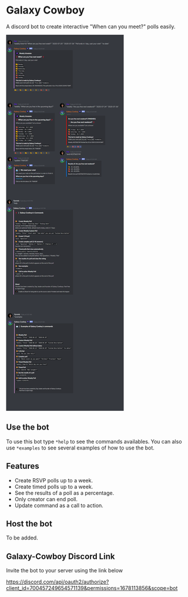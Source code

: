 # Galaxy Cowboy

A discord bot to create interactive "When can you meet?" polls easily.

![Image of a poll](assets/readme-image.png)


## Use the bot

To use this bot type `*help` to see the commands availables.
You can also use `*examples` to see several examples of how to use the bot.

## Features

- Create RSVP polls up to a week.
- Create timed polls up to a week.
- See the results of a poll as a percentage.
- Only creator can end poll.
- Update command as a call to action.

## Host the bot

To be added.

<!-- To host it create a file name "botconfig.json" or rename and edit "botconfig-sample.json" in the bot's folder. In this file must appear the token of the bot, the prefix ("!poll" by default) and, if wanted, a link to invite.

```json
{
	"token":"your token",
	"prefix":"!poll",
	"link":"the link to invite the bot (optional)"
}
```

Then in a command line in the bot's folder use `npm install`.

Now, to start the bot use `node index.js`. -->

## Galaxy-Cowboy Discord Link

Invite the bot to your server using the link below

<https://discord.com/api/oauth2/authorize?client_id=700457249654571139&permissions=1678113856&scope=bot>

